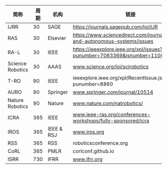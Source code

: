 | 简称             | 周期 | 机构      | 链接                                                     |
|------------------|------|-----------|----------------------------------------------------------|
| IJRR             | 30   | SAGE      | https://journals.sagepub.com/loi/IJR                            |
| RAS              | 30   | Elsevier  | https://www.sciencedirect.com/journal/robotics-and-autonomous-systems/issues |
| RA-L             | 30   | IEEE      | https://ieeexplore.ieee.org/xpl/issues?punumber=7083369&isnumber=11082640|
| Science Robotics | 30   | AAAS      | www.science.org/loi/scirobotics                         |
| T-RO             | 90   | IEEE      | ieeexplore.ieee.org/xpl/RecentIssue.jsp?punumber=8860   |
| AURO             | 90   | Springer  | www.springer.com/journal/10514                           |
| Nature Robotics  | 90   | Nature    | www.nature.com/natrobotics/                              |
| ICRA             | 365  | IEEE      | www.ieee-ras.org/conferences-workshops/fully-sponsored/icra|
| IROS             | 365  | IEEE & RSJ| www.iros.org                                             |
| RSS              | 365  | RSS       | roboticsconference.org                                   |
| CoRL             | 365  | PMLR      | corlconf.github.io                                       |
| ISRR             | 730  | IFRR      | www.ifrr.org                                             |
